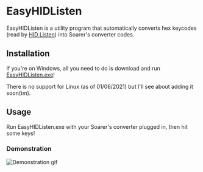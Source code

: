 # EasyHIDListen

EasyHIDListen is a utility program that automatically converts hex keycodes (read by [HID Listen](https://www.pjrc.com/teensy/hid_listen.html)) into Soarer's converter codes.

## Installation

If you're on Windows, all you need to do is download and run <a id="raw-url" href="https://raw.githubusercontent.com/adamhb123/EasyHIDListen/master/builds/EasyHIDListen.exe">EasyHIDListen.exe</a>!

There is no support for Linux (as of 01/06/2021) but I'll see about adding it soon(tm).

## Usage
Run EasyHIDListen.exe with your Soarer's converter plugged in, then hit some keys!

### Demonstration
![Demonstration gif](misc/usage.gif)



